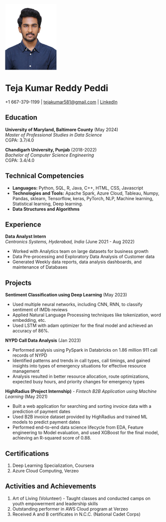 ![](https://github.com/Tejakumar/UMBC-DATA606-Capstone/blob/main/docs/Profile_photo.jpg)
# Teja Kumar Reddy Peddi

+1 667-379-1199 | tejakumar581@gmail.com | [LinkedIn](https://www.linkedin.com/in/teja-peddi-462190191)

## Education

**University of Maryland, Baltimore County** (May 2024)  
*Master of Professional Studies in Data Science*  
CGPA: 3.7/4.0

**Chandigarh University, Punjab** (2018-2022)  
*Bachelor of Computer Science Engineering*  
CGPA: 3.4/4.0

## Technical Competencies

- **Languages:** Python, SQL, R, Java, C++, HTML, CSS, Javascript
- **Technologies and Tools:** Apache Spark, Azure Cloud, Tableau, Numpy, Pandas, sklearn, Tensorflow, keras, PyTorch, NLP, Machine learning, Statistical learning, Deep learning.
- **Data Structures and Algorithms**

## Experience

**Data Analyst Intern**  
*Centronics Systems, Hyderabad, India* (June 2021 - Aug 2022)

- Worked with Analytics team on large datasets for business growth
- Data Pre-processing and Exploratory Data Analysis of Customer data
- Generated Weekly data reports, data analysis dashboards, and maintenance of Databases

## Projects

**Sentiment Classification using Deep Learning** (May 2023)

- Used multiple neural networks, including CNN, RNN, to classify sentiment of IMDb reviews
- Applied Natural Language Processing techniques like tokenization, word embedding, etc.
- Used LSTM with adam optimizer for the final model and achieved an accuracy of 86%.

**NYPD Call Data Analysis** (Jan 2023)

- Performed analysis using PySpark in Databricks on 1.86 million 911 call records of NYPD
- Identified patterns and trends in call types, call timings, and gained insights into types of emergency situations for effective resource management
- Analysis resulted in better resource allocation, route optimizations, expected busy hours, and priority changes for emergency types

**HighRadius (Project Internship)** - *Fintech B2B Application using Machine Learning* (May 2021)

- Built a web application for searching and sorting invoice data with a prediction of payment dates
- Used B2B invoice dataset provided by HighRadius and trained ML models to predict payment dates
- Performed end-to-end data science lifecycle from EDA, Feature engineering to Model evaluation, and used XGBoost for the final model, achieving an R-squared score of 0.88.

## Certifications

1. Deep Learning Specialization, Coursera
2. Azure Cloud Computing, Verzeo

## Activities and Achievements

1. Art of Living (Volunteer) - Taught classes and conducted camps on youth empowerment and leadership skills
2. Outstanding performer in AWS Cloud program at Verzeo
3. Received A and B certificates in N.C.C. (National Cadet Corps)
